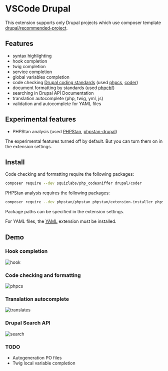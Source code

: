 # VSCode Drupal

This extension supports only Drupal projects which use composer template [drupal/recommended-project](https://github.com/drupal/recommended-project).

## Features
- syntax highlighting
- hook completion
- twig completion
- service completion
- global variables completion
- code checking [Drupal coding standards](https://www.drupal.org/docs/develop/standards) (used [phpcs](https://github.com/squizlabs/PHP_CodeSniffer), [coder](https://www.drupal.org/project/coder))
- document formatting by standards (used [phpcbf](https://github.com/squizlabs/PHP_CodeSniffer))
- searching in Drupal API Documentation
- translation autocomplete (php, twig, yml, js)
- validation and autocomplete for YAML files

## Experimental features
- PHPStan analysis (used [PHPStan](https://phpstan.org/), [phpstan-drupal](https://github.com/mglaman/phpstan-drupal))

The experimental features turned off by default. But you can turn them on in the extension settings.

## Install

Code checking and formatting require the following packages:

```bash
composer require --dev squizlabs/php_codesniffer drupal/coder
```

PHPStan analysis requires the following packages:

```bash
composer require --dev phpstan/phpstan phpstan/extension-installer phpstan/phpstan-deprecation-rules mglaman/phpstan-drupal
```

Package paths can be specified in the extension settings.

For YAML files, the [YAML](https://marketplace.visualstudio.com/items?itemName=redhat.vscode-yaml) extension must be installed.

## Demo

### Hook completion
![hook](https://user-images.githubusercontent.com/11972062/221161428-f869742f-1060-40a3-8ab7-483e8cf65a89.gif)

### Code checking and formatting
![phpcs](https://user-images.githubusercontent.com/11972062/221161739-cabcd4b5-800d-4d5b-8071-9324bf2bcc08.gif)

### Translation autocomplete
![translates](https://user-images.githubusercontent.com/11972062/221161829-1e1deaf4-873c-4325-b937-2206b83af349.gif)

### Drupal Search API
![search](https://user-images.githubusercontent.com/11972062/221161916-4b470ae6-49ce-4093-a3b4-8299de2f342a.gif)

### TODO
- Autogeneration PO files
- Twig local variable completion
